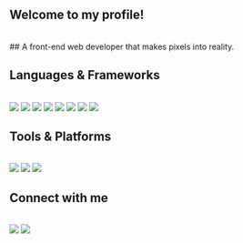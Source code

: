 ## Welcome to my profile!
<br>
## A front-end web developer that makes pixels into reality.

## Languages & Frameworks
<br>
<img src="https://img.shields.io/badge/HTML5-E34F26?style=for-the-badge&logo=html5&logoColor=white"> <img src="https://img.shields.io/badge/CSS3-1572B6?style=for-the-badge&logo=css3&logoColor=white"> <img src="https://img.shields.io/badge/JavaScript-F7DF1E?style=for-the-badge&logo=javascript&logoColor=black"> <img src="https://img.shields.io/badge/TypeScript-3178C6?style=for-the-badge&logo=typescript&logoColor=white"> <img src="https://img.shields.io/badge/React-61DAFB?style=for-the-badge&logo=react&logoColor=black"> <img src="https://img.shields.io/badge/Next.js-000000?style=for-the-badge&logo=next.js&logoColor=white"> <img src="https://img.shields.io/badge/Node.js-339933?style=for-the-badge&logo=nodedotjs&logoColor=white"> <img src="https://img.shields.io/badge/Tailwind_CSS-06B6D4?style=for-the-badge&logo=tailwindcss&logoColor=white">

## Tools & Platforms
<br>
<img src="https://img.shields.io/badge/ESLint-4B32C3?style=for-the-badge&logo=eslint&logoColor=white"> <img src="https://img.shields.io/badge/WebStorm-000000?style=for-the-badge&logo=webstorm&logoColor=white"> <img src="https://img.shields.io/badge/Windows-0078D6?style=for-the-badge&logo=windows&logoColor=white">

## Connect with me
<br>
<img src="https://img.shields.io/badge/iamdimitrisv-5865F2?style=for-the-badge&logo=discord&logoColor=white"> <img src="https://img.shields.io/badge/Portfolio-222222?style=for-the-badge&logo=About.me&logoColor=white">
